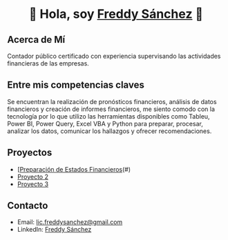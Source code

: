 <div align="center">
<h1 align="center">👋 Hola, soy <a href="https://aristi.dev">Freddy Sánchez</a> 👋</h1>
</div>

## Acerca de Mí
Contador público certificado con experiencia supervisando las actividades financieras de las empresas. 

## Entre mis competencias claves
Se encuentran la realización de pronósticos financieros, análisis de datos financieros y creación de informes financieros, 
me siento comodo con la tecnología por lo que utilizo las herramientas disponibles como Tableu, Power BI, Power Query, 
Excel VBA y Python  para preparar, procesar, analizar los datos, comunicar los hallazgos y ofrecer recomendaciones.

## Proyectos
- [[Preparación de Estados Financieros](https://drive.google.com/file/d/1sNQ2j9dhORDvobaPHJS_5evamonsF5WT/view?usp=sharing)(#)
- [Proyecto 2](#)
- [Proyecto 3](#)

## Contacto
- Email: lic.freddysanchez@gmail.com
- LinkedIn: [Freddy Sánchez](https://www.linkedin.com/in/freddysanchezaguero)
